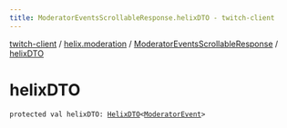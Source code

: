 ```yaml
---
title: ModeratorEventsScrollableResponse.helixDTO - twitch-client
---
```


[twitch-client](../../index.html) / [helix.moderation](../index.html) / [ModeratorEventsScrollableResponse](index.html) / [helixDTO](./helix-d-t-o.html)

# helixDTO

`protected val helixDTO: `[`HelixDTO`](../../helix.http.model/-helix-d-t-o/index.html)`<`[`ModeratorEvent`](../../helix.moderation.model/-moderator-event/index.html)`>`